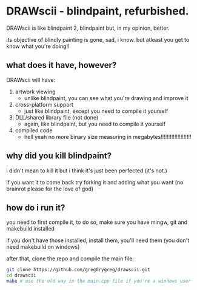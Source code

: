 # DRAWscii - blindpaint, refurbished.
DRAWscii is like blindpaint 2, blindpaint but, in my opinion, better.

its objective of blindly painting is gone, sad, i know. but atleast you get to know what you're doing!!

## what does it have, however?
DRAWscii will have:
1. artwork viewing
	- unlike blindpaint, you can see what you're drawing and improve it
2. cross-platform support
	- just like blindpaint, except you need to compile it yourself
3. DLL/shared library file (not done)
	- again, like blindpaint, but you need to compile it yourself
4. compiled code
	- hell yeah no more binary size measuring in megabytes!!!!!!!!!!!!!!!!!!!!

## why did you kill blindpaint?
i didn't mean to kill it but i think it's just been perfected (it's not.)

if you want it to come back try forking it and adding what you want (no brainrot please for the love of god)

## how do i run it?
you need to first compile it, to do so, make sure you have mingw, git and makebuild installed

if you don't have those installed, install them, you'll need them (you don't need makebuild on windows)

after that, clone the repo and compile the main file:
```sh
git clone https://github.com/greg0rygreg/drawscii.git
cd drawscii
make # use the old way in the main.cpp file if you're a windows user
```
